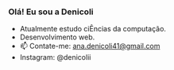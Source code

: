 ### Olá! Eu sou a Denicoli

- Atualmente estudo ciÊncias da computação.
- Desenvolvimento web.
- 📫 Contate-me: ana.denicoli41@gmail.com
- Instagram: @denicolii
